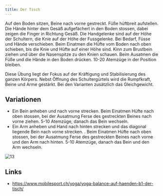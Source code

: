 ```yaml
---
title: Der Tisch
---
```


Auf den Boden sitzen, Beine nach vorne gestreckt. Füße hüftbreit aufstellen. Die Hände hinter dem Gesäß aufgefächert in den Boden stossen, dabei zeigen die Finger in Richtung Gesäß. Die Handgelenke sind auf der Höhe der Schultern, die Knie auf der Höhe der Fussgelenke. Bei Bedarf, Füsse und Hände verschieben. Beim Einatmen die Hüfte vom Boden nach oben schieben, bis die Knie und Hüfte auf einer Höhe sind. Kinn zum Brustbein ziehen und über die Nasenspitze zu den Knien schauen. Beim Ausatmen die Füße und die Hände in den Boden drücken. 10-20 Atemzüge in der Position bleiben.

Diese Übung liegt der Fokus auf der Kräftigung und Stabilisierung des ganzen Körpers. Nebst Öffnung des Schultergürtels wird die Rumpfkraft, Beine und Arme gestärkt. Bei den Varianten zusätzlich das Gleichgewicht.


 
## Variationen

- Ein Bein anheben und nach vorne strecken. Beim Einatmen Hüfte nach oben stossen, bei der Ausatmung Ferse des gestreckten Beines nach vorne ziehen. 5-10 Atemzüge, danach das Bein wechseln.
- Ein Arm anheben und Hand nach hinten strecken und das diagonal liegende Bein nach vorne strecken. . Beim Einatmen Hüfte nach oben stossen, bei der Ausatmung Ferse des gestreckten Beines nach vorne und den Arm nach hinten. 5-10 Atemzüge, danach das Bein und den Arm wechseln.
 
![13](/img/13.jpg)


## Links

- https://www.mobilesport.ch/yoga/yoga-balance-auf-haenden-b1-der-tisch/ 
